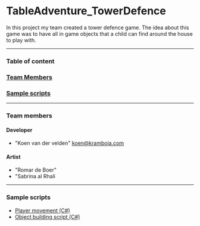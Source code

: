 # TableAdventure_TowerDefence

In this project my team created a tower defence game. The idea about this game was to have all in game objects that a child can find around the house to play with.

---

### <a name="scripts"></a> Table of content

### [Team Members](#scripts)
### [Sample scripts](#team-members)

---

### <a name="team-members"></a> Team members
#### Developer
* "Koen van der velden" <koen@kramboja.com>

#### Artist
* "Romar de Boer" 
* "Sabrina al Rhali

---

### <a name="scripts"></a> Sample scripts
* [Player movement          (C#)](https://github.com/Kramboja/TableAdventure_TowerDefence/blob/master/Game/Assets/_Scripts/PlayerMovement.cs)
* [Object building script   (C#)](https://github.com/Kramboja/TableAdventure_TowerDefence/blob/master/Game/Assets/_Scripts/BuildScript.cs)
